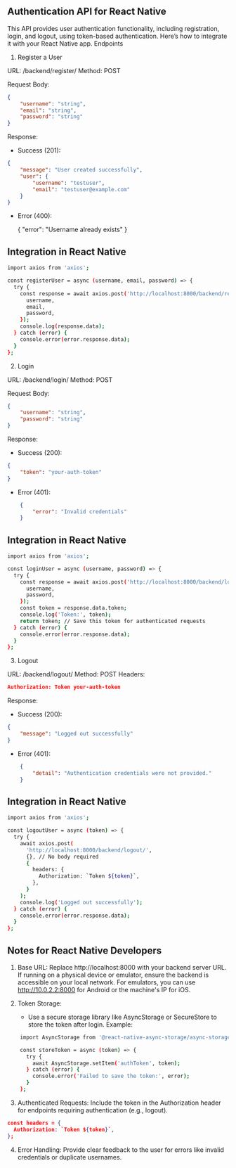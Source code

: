 ## Authentication API for React Native

This API provides user authentication functionality, including registration, login, and logout, using token-based authentication. Here’s how to integrate it with your React Native app.
Endpoints
1. Register a User

URL: /backend/register/
Method: POST

Request Body:
```json
{
    "username": "string",
    "email": "string",
    "password": "string"
}
```

Response:

* Success (201):
```json
{
    "message": "User created successfully",
    "user": {
        "username": "testuser",
        "email": "testuser@example.com"
    }
}
```

* Error (400):

    {
        "error": "Username already exists"
    }

## Integration in React Native

```bash
import axios from 'axios';

const registerUser = async (username, email, password) => {
  try {
    const response = await axios.post('http://localhost:8000/backend/register/', {
      username,
      email,
      password,
    });
    console.log(response.data);
  } catch (error) {
    console.error(error.response.data);
  }
};
```

2. Login

URL: /backend/login/
Method: POST

Request Body:
```json
{
    "username": "string",
    "password": "string"
}
```

Response:

* Success (200):
```json
{
    "token": "your-auth-token"
}
```

* Error (401):
```json
    {
        "error": "Invalid credentials"
    }
```

## Integration in React Native

```bash
import axios from 'axios';

const loginUser = async (username, password) => {
  try {
    const response = await axios.post('http://localhost:8000/backend/login/', {
      username,
      password,
    });
    const token = response.data.token;
    console.log('Token:', token);
    return token; // Save this token for authenticated requests
  } catch (error) {
    console.error(error.response.data);
  }
};
```

3. Logout

URL: /backend/logout/
Method: POST
Headers:

```json
Authorization: Token your-auth-token
```

Response:

* Success (200):
```json
{
    "message": "Logged out successfully"
}
```

* Error (401):
```json
    {
        "detail": "Authentication credentials were not provided."
    }
```

## Integration in React Native
```bash
import axios from 'axios';

const logoutUser = async (token) => {
  try {
    await axios.post(
      'http://localhost:8000/backend/logout/',
      {}, // No body required
      {
        headers: {
          Authorization: `Token ${token}`,
        },
      }
    );
    console.log('Logged out successfully');
  } catch (error) {
    console.error(error.response.data);
  }
};
```

## Notes for React Native Developers

1. Base URL: Replace http://localhost:8000 with your backend server URL. If running on a physical device or emulator, ensure the backend is accessible on your local network.
        For emulators, you can use http://10.0.2.2:8000 for Android or the machine's IP for iOS.

2. Token Storage:
    * Use a secure storage library like AsyncStorage or SecureStore to store the token after login.
    Example:
```bash
    import AsyncStorage from '@react-native-async-storage/async-storage';

    const storeToken = async (token) => {
      try {
        await AsyncStorage.setItem('authToken', token);
      } catch (error) {
        console.error('Failed to save the token:', error);
      }
    };
```

3. Authenticated Requests: Include the token in the Authorization header for endpoints requiring authentication (e.g., logout).
```json
const headers = {
  Authorization: `Token ${token}`,
};
```
4. Error Handling: Provide clear feedback to the user for errors like invalid credentials or duplicate usernames.
